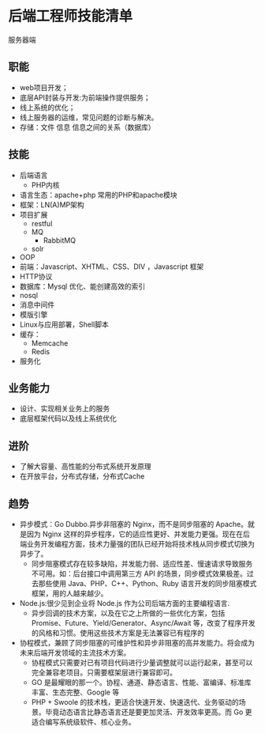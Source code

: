 # 后端工程师技能清单

服务器端

## 职能

* web项目开发；
* 底层API封装与开发:为前端操作提供服务；
* 线上系统的优化；
* 线上服务器的运维，常见问题的诊断与解决。
* 存储：文件 信息 信息之间的关系（数据库）

## 技能

* 后端语言
    - PHP内核
* 语言生态：apache+php 常用的PHP和apache模块
* 框架：LN(A)MP架构
* 项目扩展
    - restful
    - MQ
        + RabbitMQ
    - solr
* OOP
* 前端：Javascript、XHTML、CSS、DIV ，Javascript 框架
* HTTP协议
* 数据库：Mysql 优化、能创建高效的索引
* nosql
* 消息中间件
* 模版引擎
* Linux与应用部署，Shell脚本
* 缓存：
    * Memcache
    * Redis
* 服务化

## 业务能力

* 设计、实现相关业务上的服务
* 底层框架代码以及线上系统优化

## 进阶

* 了解大容量、高性能的分布式系统开发原理
* 在开放平台，分布式存储，分布式Cache

## 趋势

* 异步模式：Go Dubbo.异步非阻塞的 Nginx，而不是同步阻塞的 Apache。就是因为 Nginx 这样的异步程序，它的适应性更好、并发能力更强。现在在后端业务开发编程方面，技术力量强的团队已经开始将技术栈从同步模式切换为异步了。
    - 同步阻塞模式存在较多缺陷，并发能力弱、适应性差、慢速请求导致服务不可用。如：后台接口中调用第三方 API 的场景，同步模式效果极差。过去那些使用 Java、PHP、C++、Python、Ruby 语言开发的同步阻塞模式框架，用的人越来越少。
* Node.js:很少见到企业将 Node.js 作为公司后端方面的主要编程语言.
    - 异步回调的技术方案，以及在它之上所做的一些优化方案，包括 Promise、Future、Yield/Generator、Async/Await 等，改变了程序开发的风格和习惯。使用这些技术方案是无法兼容已有程序的
* 协程模式，兼顾了同步阻塞的可维护性和异步非阻塞的高并发能力。将会成为未来后端开发领域的主流技术方案。
    - 协程模式只需要对已有项目代码进行少量调整就可以运行起来，甚至可以完全兼容老项目。只需要框架层进行兼容即可。
    - GO 是最耀眼的那一个。协程、通道、静态语言、性能、富编译、标准库丰富、生态完整、Google 等
    - PHP + Swoole 的技术栈，更适合快速开发、快速迭代、业务驱动的场景。毕竟动态语言比静态语言还是要更加灵活、开发效率更高。而 Go 更适合编写系统级软件、核心业务。
